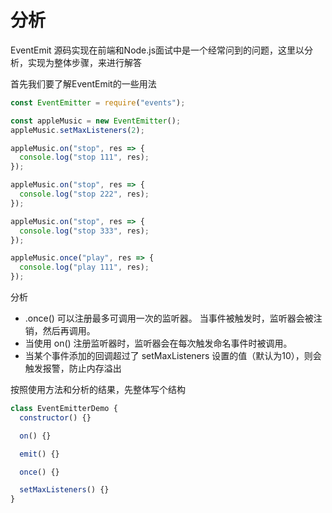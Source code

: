# 分析
EventEmit 源码实现在前端和Node.js面试中是一个经常问到的问题，这里以分析，实现为整体步骤，来进行解答

首先我们要了解EventEmit的一些用法
```js
const EventEmitter = require("events");

const appleMusic = new EventEmitter();
appleMusic.setMaxListeners(2);

appleMusic.on("stop", res => {
  console.log("stop 111", res);
});

appleMusic.on("stop", res => {
  console.log("stop 222", res);
});

appleMusic.on("stop", res => {
  console.log("stop 333", res);
});

appleMusic.once("play", res => {
  console.log("play 111", res);
});
```
分析
- .once() 可以注册最多可调用一次的监听器。 当事件被触发时，监听器会被注销，然后再调用。
- 当使用 on() 注册监听器时，监听器会在每次触发命名事件时被调用。
- 当某个事件添加的回调超过了 setMaxListeners 设置的值（默认为10），则会触发报警，防止内存溢出

按照使用方法和分析的结果，先整体写个结构
```js
class EventEmitterDemo {
  constructor() {}

  on() {}

  emit() {}

  once() {}

  setMaxListeners() {}
}

```